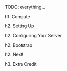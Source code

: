 TODO: everything...

h1. Compute

h2. Setting Up

h2. Configuring Your Server

h2. Bootstrap

h2. Next!

h3. Extra Credit

